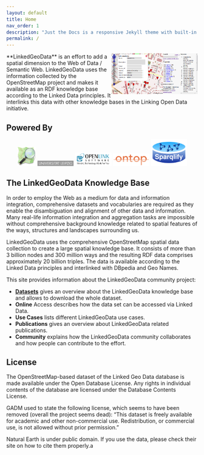 ```yaml
---
layout: default
title: Home
nav_order: 1
description: "Just the Docs is a responsive Jekyll theme with built-in search that is easily customizable and hosted on GitHub Pages."
permalink: /
---
```


<img align="right" width="45%" src="docs/assets/images/linkedgeodatabrowser.png">
**LinkedGeoData** is an effort to add a spatial dimension to the Web of Data / Semantic Web. LinkedGeoData uses the information collected by the OpenStreetMap project and makes it available as an RDF knowledge base according to the Linked Data principles. It interlinks this data with other knowledge bases in the Linking Open Data initiative.

## Powered By

<p align="center" style="width: 100%">
  <a href= "https://www.openstreetmap.org"><img alt="OpenStreetMap" src="docs/assets/images/240px-public-images-osm_logo.png" width="50px"></a>
  <img alt="University of Leipzig" src="docs/assets/images/logo_leipzig.gif" width="19%">
  <img alt="Virtuoso" src="docs/assets/images/openlinklogo_wstrap_190x70.png" width="19%">
  <img alt="Ontop" src="docs/assets/images/ontop-logo.png" width="19%">
  <img alt="Sparqlify" src="docs/assets/images/sparqlify-logo.png" width="19%">
</p>


## The LinkedGeoData Knowledge Base
In order to employ the Web as a medium for data and information integration, comprehensive datasets and vocabularies are required as they enable the disambiguation and alignment of other data and information. Many real-life information integration and aggregation tasks are impossible without comprehensive background knowledge related to spatial features of the ways, structures and landscapes surrounding us.

LinkedGeoData uses the comprehensive OpenStreetMap spatial data collection to create a large spatial knowledge base. It consists of more than 3 billion nodes and 300 million ways and the resulting RDF data comprises approximately 20 billion triples. The data is available according to the Linked Data principles and interlinked with DBpedia and Geo Names.


This site provides information about the LinkedGeoData community project:

* **[Datasets](docs/downloads)** gives an overview about the LinkedGeoData knowledge base and allows to download the whole dataset.
* **Online** Access describes how the data set can be accessed via Linked Data.
* **Use Cases** lists different LinkedGeoData use cases.
* **Publications** gives an overview about LinkedGeoData related publications.
* **Community** explains how the LinkedGeoData community collaborates and how people can contribute to the effort.

## License

 The OpenStreetMap-based dataset of the Linked Geo Data database is made available under the Open Database License. Any rights in individual contents of the database are licensed under the Database Contents License.

GADM used to state the following license, which seems to have been removed (overall the project seems dead): “This dataset is freely available for academic and other non-commercial use. Redistribution, or commercial use, is not allowed without prior permission.”

Natural Earth is under public domain. If you use the data, please check their site on how to cite them properly.a



